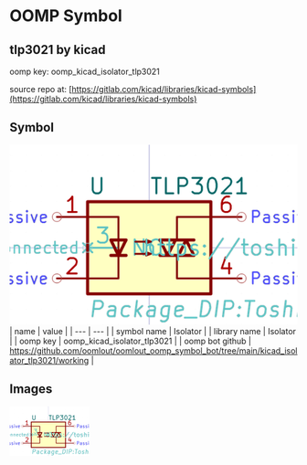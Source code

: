 # OOMP Symbol  
## tlp3021  by kicad  
  
oomp key: oomp_kicad_isolator_tlp3021  
  
source repo at: [https://gitlab.com/kicad/libraries/kicad-symbols](https://gitlab.com/kicad/libraries/kicad-symbols)  
## Symbol  
  
[![working.png](working_600.png)](working.png)  
| name | value | 
| --- | --- | 
| symbol name | Isolator | 
| library name | Isolator | 
| oomp key | oomp_kicad_isolator_tlp3021 | 
| oomp bot github | https://github.com/oomlout/oomlout_oomp_symbol_bot/tree/main/kicad_isolator_tlp3021/working | 
## Images  
  
[![working.png](working_140.png)](working.png)  
